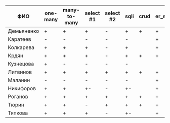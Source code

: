 | **ФИО**    | one-many | many-to-many | select #1 | select #2 | sqli | crud | er_schema | deploy |
|------------|----------|--------------|-----------|-----------|------|------|-----------|--------|
| Демьяненко | +        | +            | +         | -         | +    | +    | +         | +      |
| Каратеев   | -        | -            | -         | -         | -    |      | +         |        |
| Колкарева  | +        | +            | +         | -         | +    |      | +         |        |
| Крдян      | +        | +            | +         | -         | +    | +    | +         |        |
| Кузнецова  | +        | -            | -         | -         | -    |      |           |        |
| Литвинов   | +        | +            | +         | +         | +    | +    | +         | +      |
| Маланин    | -        | -            | -         | -         | -    |      | +         |        |
| Никифоров  | +        | +            | +-        | -         | +-   |      | +         |        |
| Роганов    | +        | +            | +         | +         | +    | +    | +         |        |
| Тюрин      | +        | +            | -         | +         | +    | +    | +         |        |
| Тяпкова    | +        | +            | +         | -         | +-   |      | +         |        |
